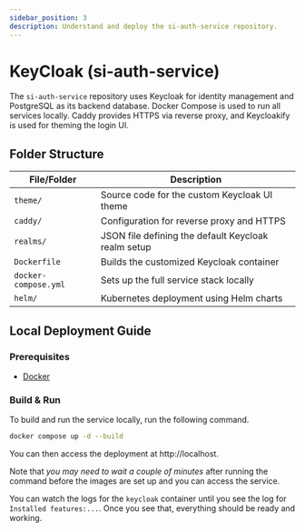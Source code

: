 ```yaml
---
sidebar_position: 3
description: Understand and deploy the si-auth-service repository.
---
```


# KeyCloak (si-auth-service)

The `si-auth-service` repository uses Keycloak for identity management and PostgreSQL as its backend database. Docker Compose is used to run all services locally. Caddy provides HTTPS via reverse proxy, and Keycloakify is used for theming the login UI.

## Folder Structure

| File/Folder           | Description                                                   |
|-----------------------|---------------------------------------------------------------|
| `theme/`              | Source code for the custom Keycloak UI theme                  |
| `caddy/`              | Configuration for reverse proxy and HTTPS                     |
| `realms/`             | JSON file defining the default Keycloak realm setup           |
| `Dockerfile`          | Builds the customized Keycloak container                      |
| `docker-compose.yml`  | Sets up the full service stack locally                        |
| `helm/`               | Kubernetes deployment using Helm charts                       |

## Local Deployment Guide

### Prerequisites

- [Docker](/docs/02-tools-and-technologies/03-docker/01-the-basics.md)

### Build & Run

To build and run the service locally, run the following command.

```bash
docker compose up -d --build
```

You can then access the deployment at http://localhost.

Note that *you may need to wait a couple of minutes* after running the command before the images are set up and you can access the service.

You can watch the logs for the `keycloak` container until you see the log for `Installed features:...`. Once you see that, everything should be ready and working.
